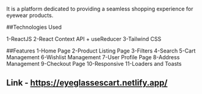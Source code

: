 It is a platform dedicated to providing a seamless shopping experience for eyewear products.

##Technologies Used

1-ReactJS
2-React Context API + useReducer
3-Tailwind CSS

##Features
1-Home Page
2-Product Listing Page
3-Filters
4-Search
5-Cart Management
6-Wishlist Management
7-User Profile Page
8-Address Management
9-Checkout Page
10-Responsive
11-Loaders and Toasts

## Link - https://eyeglassescart.netlify.app/
